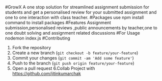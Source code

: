 #GrowX
A one stop solution  for streamlined assignment submission  for students and get a personalised review for your submitted assignment and one to one interaction with class teacher.
#Packages 
use npm install command to install packages
#Features
Assignment submission,personalised reviews ,public announcements by teacher,one to one doubt solving and assignment related discussions
#For Usage
nodemon index.js
#Contributing
1. Fork the repository
2. Create a new branch (`git checkout -b feature/your-feature`)
3. Commit your changes (`git commit -am 'Add some feature'`)
4. Push to the branch (`git push origin feature/your-feature`)
5. Open a pull request
6.Collab Project with https://github.com/jitinkumarchak

